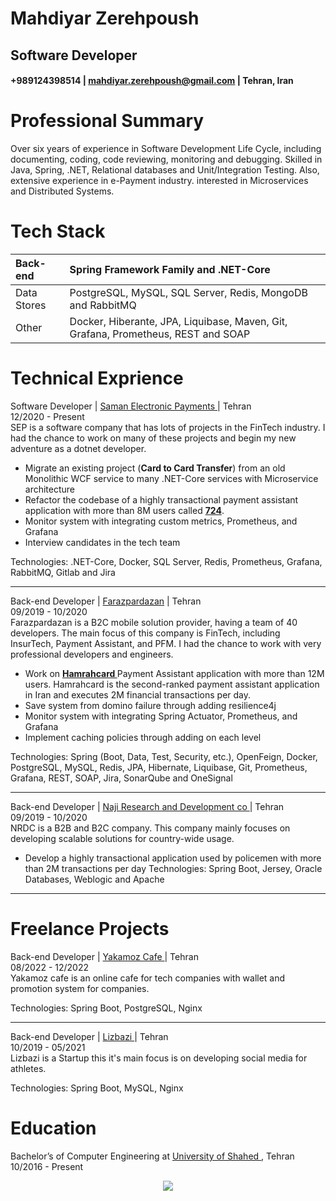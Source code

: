 <h1> Mahdiyar Zerehpoush </h1> 
<h2> Software Developer</h2> 


<h4> +989124398514 | <a href="mailto:mahdiyar.zerehpoush+job-offer@gmail.com">mahdiyar.zerehpoush@gmail.com</a> | Tehran, Iran </h4> 

Professional Summary
============

Over six years of experience in Software Development Life Cycle, including documenting, coding, code reviewing, monitoring and debugging. Skilled in Java, Spring, .NET, Relational databases and Unit/Integration Testing. Also, extensive experience in e-Payment industry. interested in Microservices and Distributed Systems. 

Tech Stack
============

| Back-end      | Spring Framework Family and .NET-Core  |
| :---        | :---        |
| Data Stores   | PostgreSQL, MySQL, SQL Server, Redis, MongoDB and RabbitMQ       |
| Other         | Docker, Hiberante, JPA, Liquibase, Maven, Git, Grafana, Prometheus, REST and SOAP       |

Technical Exprience
============

Software Developer | <a href="https://www.sep.ir/"> Saman Electronic Payments </a> | Tehran </br>
12/2020 - Present</br>
SEP is a software company that has lots of projects in the FinTech industry. I had the chance to work on many of these projects and begin my new adventure as a dotnet developer.
- Migrate an existing project (<b>Card to Card Transfer</b>) from an old Monolithic WCF service to many .NET-Core services with Microservice architecture
- Refactor the codebase of a highly transactional payment assistant application with more than 8M users called <b><a href="https://724.ir/" >724</a></b>.
- Monitor system with integrating custom metrics, Prometheus, and Grafana 
- Interview candidates in the tech team 

Technologies: .NET-Core, Docker, SQL Server, Redis, Prometheus, Grafana, RabbitMQ, Gitlab and Jira 

-----------------------------------------------
Back-end Developer | <a href="https://farazpardazan.com/"> Farazpardazan</a> | Tehran</br>
09/2019 - 10/2020</br>
Farazpardazan is a B2C mobile solution provider, having a team of 40 developers. The main focus of this company is FinTech, 
including InsurTech, Payment Assistant, and PFM. 
I had the chance to work with very professional developers and engineers. 
- Work on <a href="https://hamrahcard.ir/"> <b> Hamrahcard </b></a> Payment Assistant application with more than 12M users. Hamrahcard is the
second-ranked payment assistant application in Iran and executes 2M financial transactions per day.
- Save system from domino failure through adding resilience4j 
- Monitor system with integrating Spring Actuator, Prometheus, and Grafana 
- Implement caching policies through adding on each level

Technologies: Spring (Boot, Data, Test, Security, etc.), OpenFeign, Docker, PostgreSQL, MySQL, Redis, JPA, Hibernate, Liquibase, Git, Prometheus, Grafana, REST, SOAP, Jira, SonarQube and OneSignal

-----------------------------------------------

Back-end Developer | <a href="https://nrdc.ir/" > Naji Research and Development co </a> | Tehran</br>
09/2019 - 10/2020 </br>
NRDC is a B2B and B2C company. This company mainly focuses on developing scalable solutions for country-wide usage.
- Develop a highly transactional application used by policemen with more than 2M transactions per day
Technologies: Spring Boot, Jersey, Oracle Databases, Weblogic and Apache

-----------------------------------------------
Freelance Projects
============

Back-end Developer | <a href="https://yakamozcafe.ir/" > Yakamoz Cafe </a> | Tehran</br>
08/2022 - 12/2022 </br>
Yakamoz cafe is an online cafe for tech companies with wallet and promotion system for companies.

Technologies: Spring Boot, PostgreSQL, Nginx

-----------------------------------------------

Back-end Developer | <a href="https://lizbazi.app/" > Lizbazi </a> | Tehran</br>
10/2019 - 05/2021 </br>
Lizbazi is a Startup this it's main focus is on developing social media for athletes.

Technologies: Spring Boot, MySQL, Nginx

Education
============

Bachelor’s of Computer Engineering at <a href="http://shahed.ac.ir/"> University of Shahed </a>, Tehran</br>
10/2016 - Present</br>

<p align="center">
 <a href="#" alt="Mahdiyar Zerehpoush's github stats"><img src="https://github-readme-stats.vercel.app/api?username=smzerehpoush" /></a>
</p>
